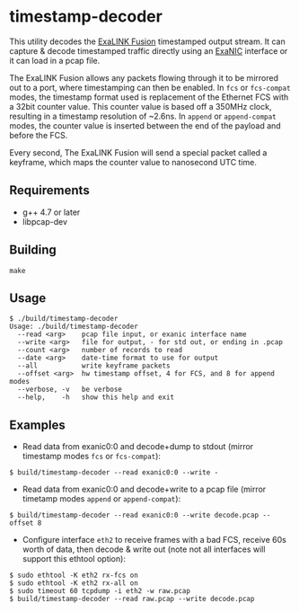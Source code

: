 timestamp-decoder
=================

This utility decodes the [ExaLINK Fusion](http://exablaze.com/exalink-fusion)
timestamped output stream.  It can capture & decode timestamped traffic
directly using an [ExaNIC](http://exablaze.com/exanic-x10) interface or it
can load in a pcap file.

The ExaLINK Fusion allows any packets flowing through it to be mirrored out
to a port, where timestamping can then be enabled.  In `fcs` or `fcs-compat` modes,
the timestamp format used is replacement of the Ethernet FCS with a 32bit counter
value.  This counter value is based off a 350MHz clock, resulting in a timestamp
resolution of ~2.6ns. In `append` or `append-compat` modes, the counter value
is inserted between the end of the payload and before the FCS.

Every second, The ExaLINK Fusion will send a special packet called a
keyframe, which maps the counter value to nanosecond UTC time.

## Requirements

 * g++ 4.7 or later
 * libpcap-dev

## Building

`make`

## Usage

```shell
$ ./build/timestamp-decoder
Usage: ./build/timestamp-decoder
  --read <arg>    pcap file input, or exanic interface name
  --write <arg>   file for output, - for std out, or ending in .pcap
  --count <arg>   number of records to read
  --date <arg>    date-time format to use for output
  --all           write keyframe packets
  --offset <arg>  hw timestamp offset, 4 for FCS, and 8 for append modes
  --verbose, -v   be verbose
  --help,    -h   show this help and exit
```

## Examples

* Read data from exanic0:0 and decode+dump to stdout (mirror timestamp modes `fcs` or `fcs-compat`):

`$ build/timestamp-decoder --read exanic0:0 --write -`

* Read data from exanic0:0 and decode+write to a pcap file (mirror timetamp modes `append` or `append-compat`):

`$ build/timestamp-decoder --read exanic0:0 --write decode.pcap --offset 8`

* Configure interface `eth2` to receive frames with a bad FCS, receive 60s
worth of data, then decode & write out (note not all interfaces will support this ethtool option):

```shell
$ sudo ethtool -K eth2 rx-fcs on
$ sudo ethtool -K eth2 rx-all on
$ sudo timeout 60 tcpdump -i eth2 -w raw.pcap
$ build/timestamp-decoder --read raw.pcap --write decode.pcap
```

